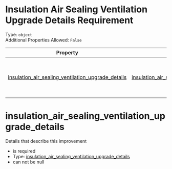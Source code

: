 
Insulation Air Sealing Ventilation Upgrade Details Requirement
==============================================================
  
Type: `object`  
Additional Properties Allowed: `False`  
  

|Property|Type|Required|Nullable|Format|Title|
| :---: | :---: | :---: | :---: | :---: | :---: |
|[insulation_air_sealing_ventilation_upgrade_details](#insulation_air_sealing_ventilation_upgrade_details)|[insulation_air_sealing_ventilation_upgrade_details](insulation_air_sealing_ventilation_upgrade_details.md)|:white_check_mark:|False||Insulation Air Sealing Ventilation Upgrade Details|

insulation_air_sealing_ventilation_upgrade_details
==================================================
  
Details that describe this improvement  
  

- is required
- Type: [insulation_air_sealing_ventilation_upgrade_details](insulation_air_sealing_ventilation_upgrade_details.md)
- can not be null
  
